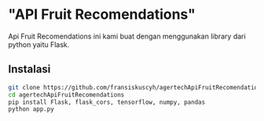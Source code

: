 <h1>"API Fruit Recomendations"</h1>

<p>Api Fruit Recomendations ini kami buat dengan menggunakan library dari python yaitu Flask.</p>

## Instalasi
```bash
git clone https://github.com/fransiskuscyh/agertechApiFruitRecomendations.git
cd agertechApiFruitRecomendations
pip install Flask, flask_cors, tensorflow, numpy, pandas
python app.py


